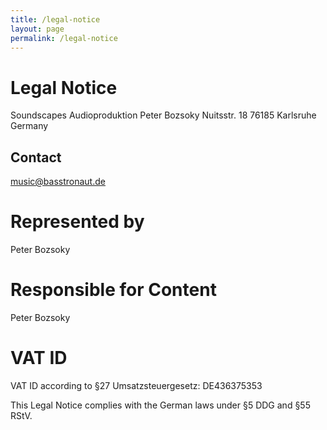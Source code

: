 ```yaml
---
title: /legal-notice
layout: page
permalink: /legal-notice
---
```


# Legal Notice

Soundscapes Audioproduktion Peter Bozsoky
Nuitsstr. 18
76185 Karlsruhe
Germany

## Contact
music@basstronaut.de

# Represented by
Peter Bozsoky

# Responsible for Content
Peter Bozsoky

# VAT ID
VAT ID according to §27 Umsatzsteuergesetz:
DE436375353

This Legal Notice complies with the German laws under §5 DDG and §55 RStV.